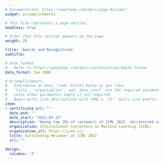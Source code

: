 ```yaml
---
# Documentation: https://wowchemy.com/docs/page-builder/
widget: accomplishments

# This file represents a page section.
headless: true

# Order that this section appears on the page.
weight: 20

title: 'Awards and Recognitions'
subtitle:

# Date format
#   Refer to https://wowchemy.com/docs/customization/#date-format
date_format: Jan 2006

# Accomplishments.
#   Add/remove as many `item` blocks below as you like.
#   `title`, `organization`, and `date_start` are the required parameters.
#   Leave other parameters empty if not required.
#   Begin multi-line descriptions with YAML's `|2-` multi-line prefix.
item:
- certificate_url: ""
  date_end: ""
  date_start: "2022-07-13"
  description: "Among top 10% of reviewers at ICML 2022. <br>Invited as ICML 2022 Session Chair (but unable to accept due to travel conflits)."
  organization: International Conference on Machine Learning (ICML)
  organization_url: https://icml.cc/
  title: Outstanding Reviewer at ICML 2022
  url: ""

design:
  columns: '2' 
---
```

